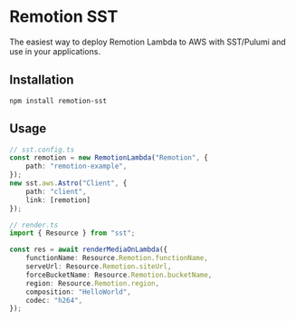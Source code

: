 # Remotion SST

The easiest way to deploy Remotion Lambda to AWS with SST/Pulumi and use in your applications.

## Installation

```
npm install remotion-sst
```

## Usage 

```ts
// sst.config.ts
const remotion = new RemotionLambda("Remotion", {
    path: "remotion-example",
});
new sst.aws.Astro("Client", {
    path: "client",
    link: [remotion]
});
```

```ts
// render.ts
import { Resource } from "sst";

const res = await renderMediaOnLambda({
    functionName: Resource.Remotion.functionName,
    serveUrl: Resource.Remotion.siteUrl,
    forceBucketName: Resource.Remotion.bucketName,
    region: Resource.Remotion.region,
    composition: "HelloWorld",
    codec: "h264",
});
```